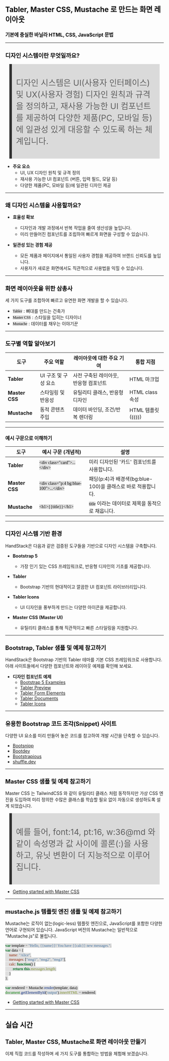﻿---
marp: true
theme: gaia
_class: lead
footer: QCN
paginate: true
backgroundColor: #fff
---

<style>
:root {
  font-family: Pretendard;
  --border-color: #303030;
  --text-color: #0a0a0a;
  --bg-color-alt: #dadada;
  --mark-background: #ffef92;
}

h1 {
  border-bottom: none;
  font-size: 1.6em;
}

h2 {
  border-bottom: none;
  font-size: 1.3em;
}

h3 {
  font-size: 1.1em;
}

h4 {
  font-size: 1.05em;
}

h5 {
  font-size: 1em;
}

h6 {
  font-size: 0.9em;
}

h1,
h2,
h3,
h4,
h5,
h6 {
  color: var(--text-color);
}

code:not([class*="language-"]) {
  font-family: D2Coding;
  color: #000;
  vertical-align: text-bottom;
  background-color: rgba(100, 100, 100, 0.2);
}

section {
  padding: 1rem;
  border-bottom: 1px solid #000;
  background-image: linear-gradient(to bottom right, #f7f7f7 0%, #d3d3d3 100%);
}

section > h2 {
  border-bottom: 4px solid #17344f;
}

section table {
    margin: auto;
    margin-top: 1rem;
    font-size: 28px;
}

section::after {
  font-size: 0.75em;
  content: attr(data-marpit-pagination) " / " attr(data-marpit-pagination-total);
}

img[alt~="center"] {
  display: block;
  margin: 0 auto;
}

blockquote {
  font-size: 26px;
  border-left: 8px solid var(--border-color);
  background: var(--bg-color-alt);
  margin: 0.5em;
  padding: 0.5em;
}

blockquote::before,
blockquote::after {
    content: '';
}

mark {
  background-color: var(--mark-background);
  padding: 0 2px 2px;
  border-radius: 4px;
  margin: 0 2px;
}

section.tinytext>p,
section.tinytext>ul,
section.tinytext>blockquote {
  font-size: 0.65em;
}
</style>

# Tabler, Master CSS, Mustache 로 만드는 화면 레이아웃

### 기본에 충실한 바닐라 HTML, CSS, JavaScript 문법
---

## 디자인 시스템이란 무엇일까요?

> 디자인 시스템은 UI(사용자 인터페이스) 및 UX(사용자 경험) 디자인 원칙과 규격을 정의하고, 재사용 가능한 UI 컴포넌트를 제공하여 다양한 제품(PC, 모바일 등)에 일관성 있게 대응할 수 있도록 하는 체계입니다.

- **주요 요소**
  - UI, UX 디자인 원칙 및 규격 정의
  - 재사용 가능한 UI 컴포넌트 (버튼, 입력 필드, 모달 등)
  - 다양한 제품(PC, 모바일 등)에 일관된 디자인 제공

---

## 왜 디자인 시스템을 사용할까요?

- **효율성 확보**
  - 디자인과 개발 과정에서 반복 작업을 줄여 생산성을 높입니다.
  - 미리 만들어진 컴포넌트를 조립하여 빠르게 화면을 구성할 수 있습니다.

- **일관성 있는 경험 제공**
  - 모든 제품과 페이지에서 통일된 사용자 경험을 제공하여 브랜드 신뢰도를 높입니다.
  - 사용자가 새로운 화면에서도 직관적으로 사용법을 익힐 수 있습니다.

---

## 화면 레이아웃을 위한 삼총사

세 가지 도구를 조합하여 빠르고 유연한 화면 개발을 할 수 있습니다.

- `Tabler` : 뼈대를 만드는 건축가
- `Master CSS` : 스타일을 입히는 디자이너
- `Mustache` : 데이터를 채우는 이야기꾼

---

## 도구별 역할 알아보기

| 도구 | 주요 역할 | 레이아웃에 대한 주요 기여 | 통합 지점 |
|---|---|---|---|
| **Tabler** | UI 구조 및 구성 요소 | 사전 구축된 레이아웃, 반응형 컴포넌트 | HTML 마크업 |
| **Master CSS** | 스타일링 및 반응성 | 유틸리티 클래스, 반응형 디자인 | HTML class 속성 |
| **Mustache** | 동적 콘텐츠 주입 | 데이터 바인딩, 조건/반복 렌더링 | HTML 템플릿 (`{{}}`) |

---

### 예시 구문으로 이해하기

| 도구 | 예시 구문 (개념적) | 설명 |
|---|---|---|
| **Tabler** | ` <div class="card">...</div> ` | 미리 디자인된 '카드' 컴포넌트를 사용합니다. |
| **Master CSS**| ` <div class="p:4 bg:blue-100">...</div> ` | 패딩(p:4)과 배경색(bg:blue-100)을 클래스로 바로 적용합니다. |
| **Mustache**| ` <h1>{{title}}</h1> ` | `title` 이라는 데이터로 제목을 동적으로 채웁니다. |

---

## 디자인 시스템 기반 환경

HandStack은 다음과 같은 검증된 도구들을 기반으로 디자인 시스템을 구축합니다.

- **Bootstrap 5**
  - 가장 인기 있는 CSS 프레임워크로, 반응형 디자인의 기초를 제공합니다.

- **Tabler**
  - Bootstrap 기반의 현대적이고 깔끔한 UI 컴포넌트 라이브러리입니다.

- **Tabler Icons**
  - UI 디자인을 풍부하게 만드는 다양한 아이콘을 제공합니다.

- **Master CSS (Master UI)**
  - 유틸리티 클래스를 통해 직관적이고 빠른 스타일링을 지원합니다.

---

## Bootstrap, Tabler 샘플 및 예제 참고하기

HandStack은 Bootstrap 기반의 Tabler 테마를 기본 CSS 프레임워크로 사용합니다.
아래 사이트들에서 다양한 컴포넌트와 레이아웃 예제를 확인해 보세요.

- **디자인 컴포넌트 예제**
  - [Bootstrap 5 Examples](https://getbootstrap.com/docs/5.3/examples/)
  - [Tabler Preview](https://preview.tabler.io/)
  - [Tabler Form Elements](https://preview.tabler.io/form-elements.html)
  - [Tabler Documents](https://docs.tabler.io/ui/layout)
  - [Tabler Icons](https://tabler.io/icons)

---

## 유용한 Bootstrap 코드 조각(Snippet) 사이트

다양한 UI 요소를 미리 만들어 놓은 코드를 참고하여 개발 시간을 단축할 수 있습니다.

- [Bootsnipp](https://bootsnipp.com/)
- [Bootdey](https://www.bootdey.com/bootstrap-snippets)
- [Bootstrapious](https://bootstrapious.com/snippets)
- [shuffle.dev](https://shuffle.dev/components/bootstrap)

---

## Master CSS 샘플 및 예제 참고하기

Master CSS 는 TailwindCSS 와 같이 유틸리티 클래스 처럼 동작하지만 가상 CSS 엔진을 도입하여 미리 정의한 수많은 클래스를 학습할 필요 없이 자동으로 생성하도록 설계 되었습니다.

> 예를 들어, font:14, pt:16, w:36@md 와 같이 속성명과 값 사이에 콜론(:)을 사용하고, 유닛 변환이 더 지능적으로 이루어집니다.

- [Getting started with Master CSS](https://css.master.co/docs)

---

## mustache.js 템플릿 엔진 샘플 및 예제 참고하기

Mustache는 로직이 없는(logic-less) 템플릿 엔진으로, JavaScript를 포함한 다양한 언어로 구현되어 있습니다. JavaScript 버전의 Mustache는 일반적으로 "Mustache.js"로 불립니다.

```js
var template = "Hello, {{name}}! You have {{calc}} new messages.";
var data = {
    name: "Alice",
    messages: ["msg1", "msg2", "msg3"],
    calc: function() {
        return this.messages.length;
    }
};

var rendered = Mustache.render(template, data);
document.getElementById('output').innerHTML = rendered;
```

- [Getting started with Master CSS](https://github.com/janl/mustache.js)

---

# 실습 시간
## Tabler, Master CSS, Mustache로 화면 레이아웃 만들기

이제 직접 코드를 작성하며 세 가지 도구를 통합하는 방법을 체험해 보겠습니다.